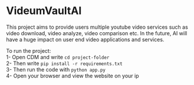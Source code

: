 # VideumVaultAI

This project aims to provide users multiple youtube video services such as video download, video analyze, video comparison etc. In the future, AI will have a huge impact on user end video applications and services.

To run the project:\
1- Open CDM and write ```cd project-folder``` \
2- Then write ```pip install -r requirements.txt``` \
3- Then run the code with ```python app.py``` \
4- Open your browser and view the website on your ip
